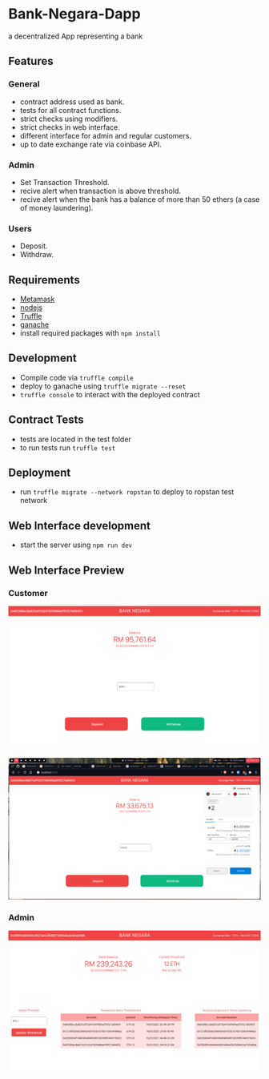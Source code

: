 # Bank-Negara-Dapp

a decentralized App representing a bank

## Features

### General

- contract address used as bank.
- tests for all contract functions.
- strict checks using modifiers.
- strict checks in web interface.
- different interface for admin and regular customers.
- up to date exchange rate via coinbase API.

### Admin

- Set Transaction Threshold.
- recive alert when transaction is above threshold.
- recive alert when the bank has a balance of more than 50 ethers (a case of money laundering).

### Users

- Deposit.
- Withdraw.

## Requirements

- [Metamask](https://metamask.io/)
- [nodejs](https://nodejs.org/en/download/)
- [Truffle](https://www.trufflesuite.com/)
- [ganache](https://www.trufflesuite.com/ganache)
- install required packages with `npm install`

## Development

- Compile code via `truffle compile`
- deploy to ganache using `truffle migrate --reset`
- `truffle console` to interact with the deployed contract

## Contract Tests

- tests are located in the test folder
- to run tests run `truffle test`

## Deployment

- run `truffle migrate --network ropstan` to deploy to ropstan test network

## Web Interface development

- start the server using `npm run dev`

## Web Interface Preview

### Customer

![customer](./screens/customer.png)
<br><br>
![customer2](./screens/deposit.png)

### Admin

![admin](./screens/admin.png)
